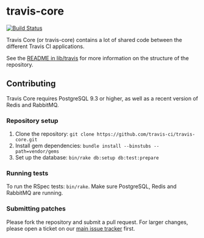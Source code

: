 # travis-core

[![Build Status](https://api.travis-ci.org/travis-ci/travis-core.png?branch=master)](https://travis-ci.org/travis-ci/travis-core)

Travis Core (or travis-core) contains a lot of shared code between the different Travis CI applications.

See the [README in lib/travis](lib/travis) for more information on the structure of the repository.

## Contributing

Travis Core requires PostgreSQL 9.3 or higher, as well as a recent version of Redis and RabbitMQ.

### Repository setup

1. Clone the repository: `git clone https://github.com/travis-ci/travis-core.git`
2. Install gem dependencies: `bundle install --binstubs --path=vendor/gems`
3. Set up the database: `bin/rake db:setup db:test:prepare`

### Running tests

To run the RSpec tests: `bin/rake`. Make sure PostgreSQL, Redis and RabbitMQ are running.

### Submitting patches

Please fork the repository and submit a pull request. For larger changes, please open a ticket on our [main issue tracker](https://github.com/travis-ci/travis-ci/issues) first.

